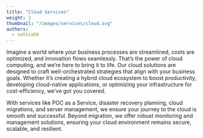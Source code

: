```yaml
---
title: "Cloud Services"
weight: 2
thumbnail: "/images/services/cloud.svg"
authors:
  - sathishk
---
```


Imagine a world where your business processes are streamlined, costs are optimized, and innovation flows seamlessly. That’s the power of cloud computing, and we’re here to bring it to life. Our cloud solutions are designed to craft well-orchestrated strategies that align with your business goals. Whether it’s creating a hybrid cloud ecosystem to boost productivity, developing cloud-native applications, or optimizing your infrastructure for cost-efficiency, we’ve got you covered.

With services like POC as a Service, disaster recovery planning, cloud migrations, and server management, we ensure your journey to the cloud is smooth and successful. Beyond migration, we offer robust monitoring and management solutions, ensuring your cloud environment remains secure, scalable, and resilient.